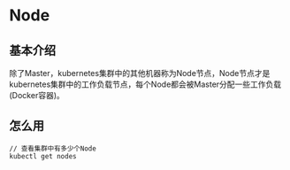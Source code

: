 # Node

## 基本介绍

除了Master，kubernetes集群中的其他机器称为Node节点，Node节点才是kubernetes集群中的工作负载节点，每个Node都会被Master分配一些工作负载\(Docker容器\)。

## 怎么用

```
// 查看集群中有多少个Node
kubectl get nodes
```



